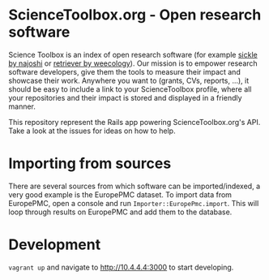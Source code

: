 # ScienceToolbox.org - Open research software

Science Toolbox is an index of open research software (for example [sickle by najoshi](http://sciencetoolbox.org/tools/65) or [retriever by weecology](http://sciencetoolbox.org/tools/13)). Our mission is to empower research software developers, give them the tools to measure their impact and showcase their work. Anywhere you want to (grants, CVs, reports, ...), it should be easy to include a link to your ScienceToolbox profile, where all your repositories and their impact is stored and displayed in a friendly manner.

This repository represent the Rails app powering ScienceToolbox.org's API.
Take a look at the issues for ideas on how to help.

# Importing from sources

There are several sources from which software can be imported/indexed, a very good example is the EuropePMC dataset. To import data from EuropePMC, open a console and run `Importer::EuropePmc.import`. This will loop through results on EuropePMC and add them to the database.

# Development

`vagrant up` and navigate to http://10.4.4.4:3000 to start developing.

